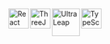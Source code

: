 ###

<img align="left" alt="React" width="40px" src="https://cdn.jsdelivr.net/gh/devicons/devicon/icons/react/react-original.svg" />
<img align="left" alt="ThreeJs" width="40px" src="https://github.com/mrdoob/three.js/blob/38bf5f47a8c01a1d12d16a41b4097dc9ee31daad/files/icon.svg" />
<img align="left" alt="UltraLeap" width="55px" src="https://theme.zdassets.com/theme_assets/753762/a669fcdcbd35a983ed42eaaac1b778e7b373b133.png" />

<img align="left" alt="TypeScript" width="40px" src="https://cdn.jsdelivr.net/gh/devicons/devicon/icons/typescript/typescript-plain.svg" />
